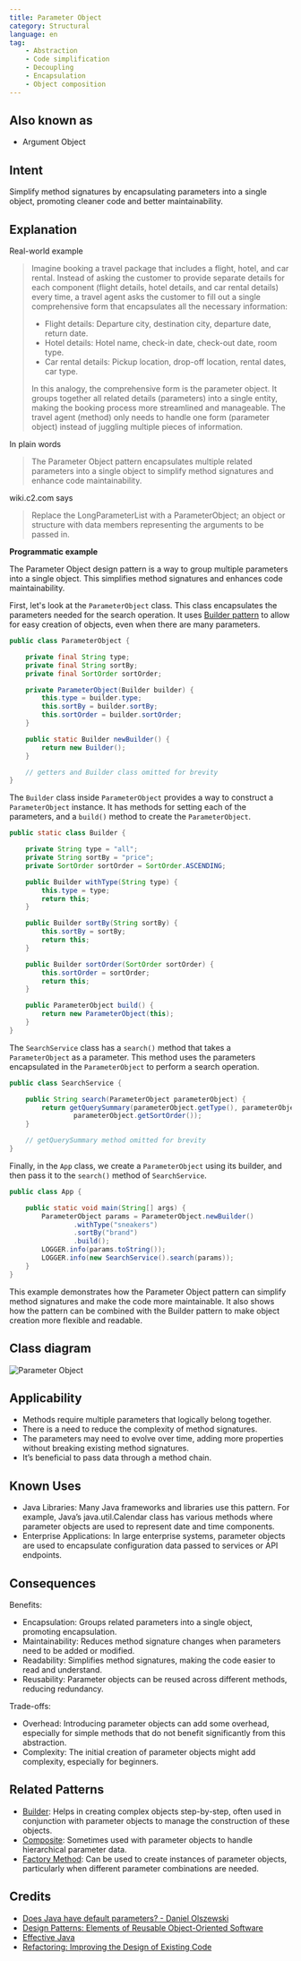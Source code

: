 ```yaml
---
title: Parameter Object
category: Structural
language: en
tag:
    - Abstraction
    - Code simplification
    - Decoupling
    - Encapsulation
    - Object composition
---
```


## Also known as

* Argument Object

## Intent

Simplify method signatures by encapsulating parameters into a single object, promoting cleaner code and better maintainability.

## Explanation

Real-world example

> Imagine booking a travel package that includes a flight, hotel, and car rental. Instead of asking the customer to provide separate details for each component (flight details, hotel details, and car rental details) every time, a travel agent asks the customer to fill out a single comprehensive form that encapsulates all the necessary information:
>
> - Flight details: Departure city, destination city, departure date, return date.
> - Hotel details: Hotel name, check-in date, check-out date, room type.
> - Car rental details: Pickup location, drop-off location, rental dates, car type.
>
> In this analogy, the comprehensive form is the parameter object. It groups together all related details (parameters) into a single entity, making the booking process more streamlined and manageable. The travel agent (method) only needs to handle one form (parameter object) instead of juggling multiple pieces of information.

In plain words

> The Parameter Object pattern encapsulates multiple related parameters into a single object to simplify method signatures and enhance code maintainability.

wiki.c2.com says

> Replace the LongParameterList with a ParameterObject; an object or structure with data members representing the arguments to be passed in.

**Programmatic example**

The Parameter Object design pattern is a way to group multiple parameters into a single object. This simplifies method signatures and enhances code maintainability.

First, let's look at the `ParameterObject` class. This class encapsulates the parameters needed for the search operation. It uses [Builder pattern](https://java-design-patterns.com/patterns/builder/) to allow for easy creation of objects, even when there are many parameters.

```java
public class ParameterObject {

    private final String type;
    private final String sortBy;
    private final SortOrder sortOrder;

    private ParameterObject(Builder builder) {
        this.type = builder.type;
        this.sortBy = builder.sortBy;
        this.sortOrder = builder.sortOrder;
    }

    public static Builder newBuilder() {
        return new Builder();
    }

    // getters and Builder class omitted for brevity
}
```

The `Builder` class inside `ParameterObject` provides a way to construct a `ParameterObject` instance. It has methods for setting each of the parameters, and a `build()` method to create the `ParameterObject`.

```java
public static class Builder {

    private String type = "all";
    private String sortBy = "price";
    private SortOrder sortOrder = SortOrder.ASCENDING;

    public Builder withType(String type) {
        this.type = type;
        return this;
    }

    public Builder sortBy(String sortBy) {
        this.sortBy = sortBy;
        return this;
    }

    public Builder sortOrder(SortOrder sortOrder) {
        this.sortOrder = sortOrder;
        return this;
    }

    public ParameterObject build() {
        return new ParameterObject(this);
    }
}
```

The `SearchService` class has a `search()` method that takes a `ParameterObject` as a parameter. This method uses the parameters encapsulated in the `ParameterObject` to perform a search operation.

```java
public class SearchService {

    public String search(ParameterObject parameterObject) {
        return getQuerySummary(parameterObject.getType(), parameterObject.getSortBy(),
                parameterObject.getSortOrder());
    }

    // getQuerySummary method omitted for brevity
}
```

Finally, in the `App` class, we create a `ParameterObject` using its builder, and then pass it to the `search()` method of `SearchService`.

```java
public class App {

    public static void main(String[] args) {
        ParameterObject params = ParameterObject.newBuilder()
                .withType("sneakers")
                .sortBy("brand")
                .build();
        LOGGER.info(params.toString());
        LOGGER.info(new SearchService().search(params));
    }
}
```

This example demonstrates how the Parameter Object pattern can simplify method signatures and make the code more maintainable. It also shows how the pattern can be combined with the Builder pattern to make object creation more flexible and readable.

## Class diagram

![Parameter Object](./etc/parameter-object.png "Parameter Object")

## Applicability

* Methods require multiple parameters that logically belong together.
* There is a need to reduce the complexity of method signatures.
* The parameters may need to evolve over time, adding more properties without breaking existing method signatures.
* It’s beneficial to pass data through a method chain.

## Known Uses

* Java Libraries: Many Java frameworks and libraries use this pattern. For example, Java’s java.util.Calendar class has various methods where parameter objects are used to represent date and time components.
* Enterprise Applications: In large enterprise systems, parameter objects are used to encapsulate configuration data passed to services or API endpoints.

## Consequences

Benefits:

* Encapsulation: Groups related parameters into a single object, promoting encapsulation.
* Maintainability: Reduces method signature changes when parameters need to be added or modified.
* Readability: Simplifies method signatures, making the code easier to read and understand.
* Reusability: Parameter objects can be reused across different methods, reducing redundancy.

Trade-offs:

* Overhead: Introducing parameter objects can add some overhead, especially for simple methods that do not benefit significantly from this abstraction.
* Complexity: The initial creation of parameter objects might add complexity, especially for beginners.

## Related Patterns

* [Builder](https://java-design-patterns.com/patterns/builder/): Helps in creating complex objects step-by-step, often used in conjunction with parameter objects to manage the construction of these objects.
* [Composite](https://java-design-patterns.com/patterns/composite/): Sometimes used with parameter objects to handle hierarchical parameter data.
* [Factory Method](https://java-design-patterns.com/patterns/factory-method/): Can be used to create instances of parameter objects, particularly when different parameter combinations are needed.

## Credits

* [Does Java have default parameters? - Daniel Olszewski](http://dolszewski.com/java/java-default-parameters)
* [Design Patterns: Elements of Reusable Object-Oriented Software](https://amzn.to/3w0pvKI)
* [Effective Java](https://amzn.to/4cGk2Jz)
* [Refactoring: Improving the Design of Existing Code](https://amzn.to/3TVEgaB)
